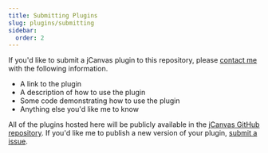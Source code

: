 ```yaml
---
title: Submitting Plugins
slug: plugins/submitting
sidebar:
  order: 2
---
```


If you'd like to submit a jCanvas plugin to this repository, please [contact me](/jcanvas/support/#contact-me) with the following information.

- A link to the plugin
- A description of how to use the plugin
- Some code demonstrating how to use the plugin
- Anything else you'd like me to know

All of the plugins hosted here will be publicly available in the [jCanvas GitHub repository](https://github.com/caleb531/jcanvas). If you'd like me to publish a new version of your plugin, [submit a issue](https://github.com/caleb531/jcanvas/issues).
